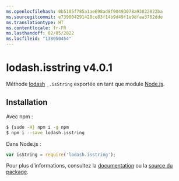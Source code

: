```yaml
---
ms.openlocfilehash: 0b5105f785a1ae698ad8f90493078a93822822ba
ms.sourcegitcommit: e739004291428ce83f14b9d49f1e9dfaa3762dde
ms.translationtype: HT
ms.contentlocale: fr-FR
ms.lasthandoff: 02/05/2022
ms.locfileid: "138050454"
---
```

# <a name="lodashisstring-v401"></a>lodash.isstring v4.0.1

Méthode [lodash](https://lodash.com/) `_.isString` exportée en tant que module [Node.js](https://nodejs.org/).

## <a name="installation"></a>Installation

Avec npm :
```bash
$ {sudo -H} npm i -g npm
$ npm i --save lodash.isstring
```

Dans Node.js :
```js
var isString = require('lodash.isstring');
```

Pour plus d’informations, consultez la [documentation](https://lodash.com/docs#isString) ou la [source du package](https://github.com/lodash/lodash/blob/4.0.1-npm-packages/lodash.isstring).
